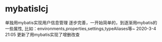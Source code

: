 # mybatislcj
单独用mybatis实现用户信息管理
逐步完善，一开始简单的，到逐渐用mybatis的一些属性,
比如：environments,properties,settings,typeAliases等~
2020-3-4 21:05 更新了用mybatis实现了增删改查
